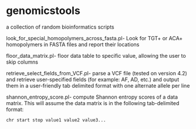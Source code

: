 # genomicstools
a collection of random bioinformatics scripts

look_for_special_homopolymers_across_fasta.pl- Look for TGT+ or ACA+ homopolymers in FASTA files and report their locations

floor_data_matrix.pl- floor data table to specific value, allowing the user to skip columns

retrieve_select_fields_from_VCF.pl- parse a VCF file (tested on version 4.2) and retrieve user-specified fields (for example: AF, AD, etc.) and output them in a user-friendly tab delimited format with one alternate allele per line

shannon_entropy_score.pl- compute Shannon entropy scores of a  data matrix. This will assume the data matrix is in the following tab-delimited format:

    chr start stop value1 value2 value3...



